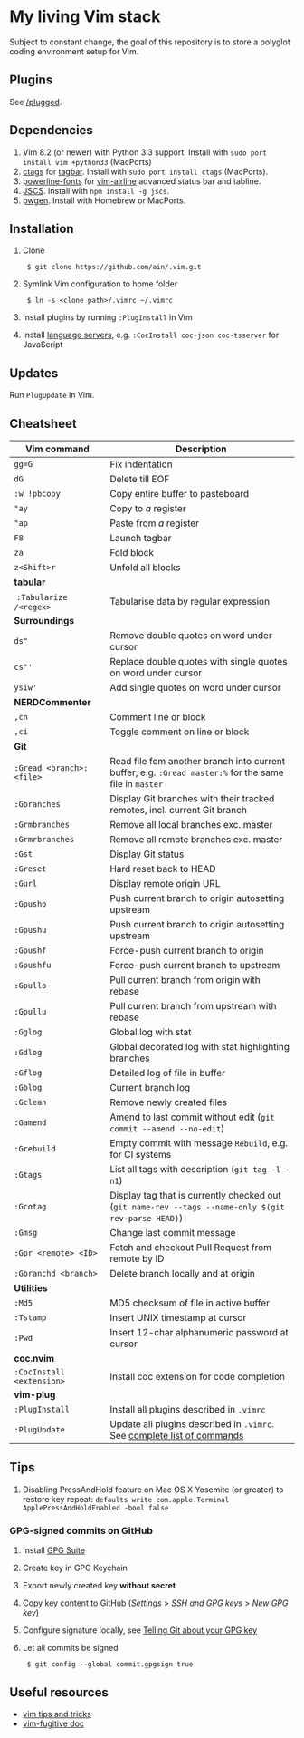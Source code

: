 # My living Vim stack

Subject to constant change, the goal of this repository is to store a polyglot coding environment setup for Vim.

## Plugins

See [/plugged](https://github.com/ain/.vim/tree/master/plugged).

## Dependencies

1. Vim 8.2 (or newer) with Python 3.3 support. Install with `sudo port install vim +python33` (MacPorts)
1. [ctags](http://ctags.sourceforge.net) for [tagbar](https://github.com/majutsushi/tagbar). Install with `sudo port install ctags` (MacPorts).
2. [powerline-fonts](https://github.com/powerline/fonts) for [vim-airline](https://github.com/bling/vim-airline) advanced status bar and tabline.
3. [JSCS](http://jscs.info). Install with `npm install -g jscs`.
4. [pwgen](http://linux.die.net/man/1/pwgen). Install with Homebrew or MacPorts.

## Installation

1. Clone

        $ git clone https://github.com/ain/.vim.git

2. Symlink Vim configuration to home folder

        $ ln -s <clone path>/.vimrc ~/.vimrc

3. Install plugins by running `:PlugInstall` in Vim
4. Install [language servers](https://github.com/neoclide/coc.nvim/wiki/Language-servers#contents), e.g. `:CocInstall coc-json coc-tsserver` for JavaScript


## Updates

Run `PlugUpdate` in Vim.

## Cheatsheet

| Vim command                 |  Description                                                                                        |
| -------------               | -----------------                                                                                   |
| `gg=G`                      | Fix indentation                                                                                     |
| `dG`                        | Delete till EOF                                                                                     |
| `:w !pbcopy`                | Copy entire buffer to pasteboard                                                                    |
| `"ay`                       | Copy to _a_ register                                                                                |
| `"ap`                       | Paste from _a_ register                                                                             |
| `F8`                        | Launch tagbar                                                                                       |
| `za`                        | Fold block                                                                                          |
| `z<Shift>r`                 | Unfold all blocks                                                                                   |
| __tabular__                 |
|  `:Tabularize /<regex>`     | Tabularise data by regular expression                                                               |
| __Surroundings__            |
| `ds"`                       | Remove double quotes on word under cursor                                                           |
| `cs"'`                      | Replace double quotes with single quotes on word under cursor                                       |
| `ysiw'`                     | Add single quotes on word under cursor                                                              |
| __NERDCommenter__           |
| `,cn`                       | Comment line or block                                                                               |
| `,ci`                       | Toggle comment on line or block                                                                     |
| __Git__                     |
| `:Gread <branch>:<file>`     | Read file fom another branch into current buffer, e.g. `:Gread master:%` for the same file in `master` | 
| `:Gbranches`                 | Display Git branches with their tracked remotes, incl. current Git branch                           |
| `:Grmbranches`               | Remove all local branches exc. master                                                               |
| `:Grmrbranches`              | Remove all remote branches exc. master                                                              |
| `:Gst`                       | Display Git status                                                                                  |
| `:Greset`                    | Hard reset back to HEAD                                                                             |
| `:Gurl`                      | Display remote origin URL                                                                           |
| `:Gpusho`                    | Push current branch to origin autosetting upstream                                                  |
| `:Gpushu`                    | Push current branch to origin autosetting upstream                                                  |
| `:Gpushf`                    | Force-push current branch to origin                                                                 |
| `:Gpushfu`                   | Force-push current branch to upstream                                                               |
| `:Gpullo`                    | Pull current branch from origin with rebase                                                         |
| `:Gpullu`                    | Pull current branch from upstream with rebase                                                       |
| `:Gglog`                     | Global log with stat                                                                                |
| `:Gdlog`                     | Global decorated log with stat highlighting branches                                                |
| `:Gflog`                     | Detailed log of file in buffer                                                                      |
| `:Gblog`                     | Current branch log                                                                                  |
| `:Gclean`                    | Remove newly created files                                                                          |
| `:Gamend`                    | Amend to last commit without edit (`git commit --amend --no-edit`)                                  |
| `:Grebuild`                  | Empty commit with message `Rebuild`, e.g. for CI systems                                            |
| `:Gtags`                     | List all tags with description (`git tag -l -n1`)                                                   |
| `:Gcotag`                    | Display tag that is currently checked out (`git name-rev --tags --name-only $(git rev-parse HEAD)`) |
| `:Gmsg`                      | Change last commit message                                                                          |
| `:Gpr <remote> <ID>`         | Fetch and checkout Pull Request from remote by ID                                                   |
| `:Gbranchd <branch>`         | Delete branch locally and at origin                                                                 |
| __Utilities__                |
| `:Md5`                       | MD5 checksum of file in active buffer                                                               |
| `:Tstamp`                    | Insert UNIX timestamp at cursor                                                                     |  
| `:Pwd`                       | Insert 12-char alphanumeric password at cursor                                                      |  
| __coc.nvim__                 |
| `:CocInstall <extension>`    | Install coc extension for code completion
| __vim-plug__                 |
| `:PlugInstall`               | Install all plugins described in `.vimrc`                                                           |
| `:PlugUpdate`                | Update all plugins described in `.vimrc`. See [complete list of commands](https://github.com/junegunn/vim-plug/blob/master/README.md#commands) |

## Tips

1. Disabling PressAndHold feature on Mac OS X Yosemite (or greater) to restore key repeat: `defaults write com.apple.Terminal ApplePressAndHoldEnabled -bool false`

### GPG-signed commits on GitHub

1. Install [GPG Suite](https://gpgtools.org)
2. Create key in GPG Keychain
3. Export newly created key __without secret__
4. Copy key content to GitHub (_Settings_ > _SSH and GPG keys_ > _New GPG key_)
5. Configure signature locally, see [Telling Git about your GPG key](https://help.github.com/articles/telling-git-about-your-gpg-key/)
6. Let all commits be signed

        $ git config --global commit.gpgsign true

## Useful resources

- [vim tips and tricks](http://www.cs.swarthmore.edu/help/vim/home.html)
- [vim-fugitive doc](https://raw.githubusercontent.com/tpope/vim-fugitive/master/doc/fugitive.txt)
